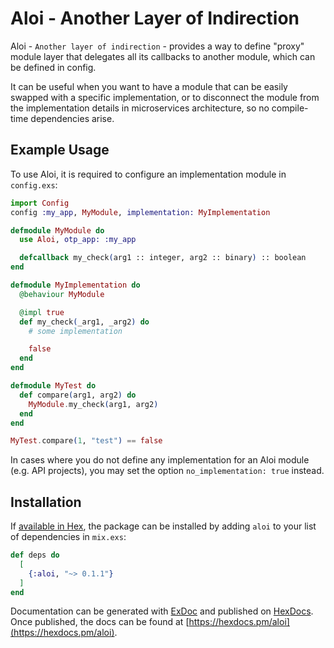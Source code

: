 # Aloi - Another Layer of Indirection

Aloi - `Another layer of indirection` - provides a way to define "proxy" module layer that delegates all its callbacks to another module, which can be defined in config.

It can be useful when you want to have a module that can be easily swapped with a specific implementation, or to disconnect the module from the implementation details in microservices architecture, so no compile-time dependencies arise.

## Example Usage
To use Aloi, it is required to configure an implementation module in `config.exs`:

```elixir
import Config
config :my_app, MyModule, implementation: MyImplementation
```


```elixir
defmodule MyModule do
  use Aloi, otp_app: :my_app

  defcallback my_check(arg1 :: integer, arg2 :: binary) :: boolean
end

defmodule MyImplementation do
  @behaviour MyModule

  @impl true
  def my_check(_arg1, _arg2) do
    # some implementation

    false
  end
end

defmodule MyTest do
  def compare(arg1, arg2) do
    MyModule.my_check(arg1, arg2)
  end
end

MyTest.compare(1, "test") == false
```

In cases where you do not define any implementation for an Aloi module (e.g. API projects), you may set the option `no_implementation: true` instead.

## Installation

If [available in Hex](https://hex.pm/docs/publish), the package can be installed
by adding `aloi` to your list of dependencies in `mix.exs`:

```elixir
def deps do
  [
    {:aloi, "~> 0.1.1"}
  ]
end
```

Documentation can be generated with [ExDoc](https://github.com/elixir-lang/ex_doc)
and published on [HexDocs](https://hexdocs.pm). Once published, the docs can
be found at [https://hexdocs.pm/aloi](https://hexdocs.pm/aloi).

